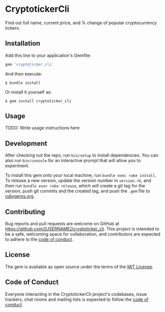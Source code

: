 # CryptotickerCli

Find out full name, current price, and % change of popular cryptocurrency tickers. 

## Installation

Add this line to your application's Gemfile:

```ruby
gem 'cryptoticker_cli'
```

And then execute:

    $ bundle install

Or install it yourself as:

    $ gem install cryptoticker_cli

## Usage

TODO: Write usage instructions here

## Development

After checking out the repo, run `bin/setup` to install dependencies. You can also run `bin/console` for an interactive prompt that will allow you to experiment.

To install this gem onto your local machine, run `bundle exec rake install`. To release a new version, update the version number in `version.rb`, and then run `bundle exec rake release`, which will create a git tag for the version, push git commits and the created tag, and push the `.gem` file to [rubygems.org](https://rubygems.org).

## Contributing

Bug reports and pull requests are welcome on GitHub at https://github.com/[USERNAME]/cryptoticker_cli. This project is intended to be a safe, welcoming space for collaboration, and contributors are expected to adhere to the [code of conduct](https://github.com/[USERNAME]/cryptoticker_cli/blob/master/CODE_OF_CONDUCT.md).

## License

The gem is available as open source under the terms of the [MIT License](https://opensource.org/licenses/MIT).

## Code of Conduct

Everyone interacting in the CryptotickerCli project's codebases, issue trackers, chat rooms and mailing lists is expected to follow the [code of conduct](https://github.com/[USERNAME]/cryptoticker_cli/blob/master/CODE_OF_CONDUCT.md).

